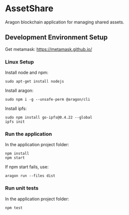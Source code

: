 # AssetShare
Aragon blockchain application for managing shared assets.

## Development Environment Setup

Get metamask: https://metamask.github.io/

### Linux Setup

Install node and npm:
```
sudo apt-get install nodejs
```
Install aragon:
```
sudo npm i -g --unsafe-perm @aragon/cli
```
Install ipfs:
```
sudo npm install go-ipfs@0.4.22 --global
ipfs init
```

### Run the application

In the application project folder:
```
npm install
npm start
```

If npm start fails, use:

```
aragon run --files dist
```

### Run unit tests

In the application project folder:
```
npm test
```
